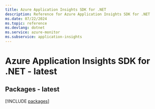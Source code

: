```yaml
---
title: Azure Application Insights SDK for .NET
description: Reference for Azure Application Insights SDK for .NET
ms.date: 07/22/2024
ms.topic: reference
ms.devlang: dotnet
ms.service: azure-monitor
ms.subservice: application-insights
---
```

# Azure Application Insights SDK for .NET - latest
## Packages - latest
[!INCLUDE [packages](application-insights-index.md)]